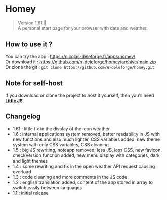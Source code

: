 # Homey

> Version 1.61 :memo:  
> A personal start page for your browser with date and weather.

## How to use it ?

You can try the app : https://nicolas-deleforge.fr/apps/homey/  
Or download it : https://github.com/n-deleforge/homey/archive/main.zip  
Or clone the git : ```git clone https://github.com/n-deleforge/homey.git```

## Note for self-host

If you download or clone the project to host it yourself, then you'll need [**Little JS**](https://github.com/n-deleforge/littleJS).

## Changelog

- 1.61 : little fix in the display of the icon weather
- 1.6 : internal applications system removed, better readability in JS with new functions and also much lighter, CSS variables added, new theme system with only CSS variables, CSS cleaning
- 1.5 : big JS rewriting, noteapp removed, less JS, less CSS, new favicon, checkVersion function added, new menu display with categories, dark and light themes
- 1.4 : some rewriting and fix in the open weather API request causing overload
- 1.3 : code cleaning and more comments in the JS code
- 1.2 : english translation added, content of the app stored in array to switch easily between languages
- 1.1 : initial release
